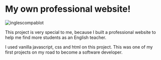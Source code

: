 <h1>My own professional website!</h1>

![inglescompablot](https://user-images.githubusercontent.com/101361880/188032397-64117f09-b0bb-4d26-ab4d-31641858081e.gif)

This project is very special to me, because I built a professional website to help me find more students as an English teacher.

I used vanilla javascript, css and html on this project. This was one of my first projects on my road to become a software developer.
